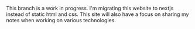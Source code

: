 This branch is a work in progress. I'm migrating this website to nextjs instead of static html and css. This site will also have a focus on sharing my notes when working on various technologies.

